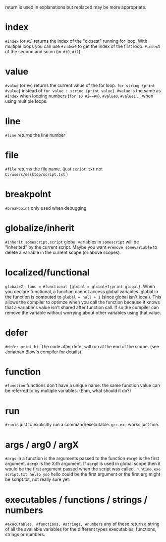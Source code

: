 return is used in explanations but replaced may be more appropriate.
# index
`#index` (or `#i`) returns the index of the "closest" running for loop.  With multiple loops you can use `#index0` to get the index of the first loop. `#index1` of the second and so on (or `#i0`, `#i1`).

# value
`#value` (or `#v`) returns the current value of the for loop. `for string {print #value}` instead of `for value : string {print value}`. `#value` is the same as `#index` when looping numbers (`for 10 #i==#v`). `#value0`, `#value1` ... when using multiple loops.

# line
`#line` returns the line number

# file
`#file` returns the file name. (just `script.txt` not `C:/users/desktop/script.txt` )

# breakpoint
`#breakpoint` only used when debugging

# globalize/inherit
`#inherit somescript.script` global variables in `somescript` will be "inherited" by the current script. Maybe you want `#remove somevariable` to delete a variable in the current scope (or above scopes).

# localized/functional
`global=2; func = #functional {global = global+1;print global}`. When you declare functional, a function cannot access global variables. global in the function is computed to `global = null + 1` (since global isn't local). This allows the compiler to optimze when you call the function because it knows that a variable's value isn't shared after function call. If so the compiler can remove the variable without worrying about other variables using that value.

# defer
`#defer print hi`. The code after defer will run at the end of the scope. (see Jonathan Blow's compiler for details)

# function
`#function` functions don't have a unique name. the same function value can be referred to by multiple variables. (Ehm, what should it do?) 

# run
`#run` is just to explicitly run a command/executable.
`gcc.exe` works just fine.

# args / arg0 / argX
`#args` in a function is the arguments passed to the function
`#arg0` is the first argument. `#argX` is the X:th argument.
If `#arg0` is used in global scope then it would be the first argument passed when the script was called.
`runtime.exe script.txt hello yoo` hello could be the first argument or the first arg might be script.txt, not really sure yet. 

# executables / functions / strings / numbers
`#executables, #functions, #strings, #numbers` any of these return a string of all the available variables for the different types executables, functions, strings or numbers.